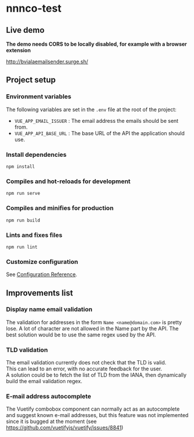 # nnnco-test

## Live demo

**The demo needs CORS to be locally disabled, for example with a browser extension**

http://bvialaemailsender.surge.sh/

## Project setup

### Environment variables
The following variables are set in the `.env` file at the root of the project: 

* `VUE_APP_EMAIL_ISSUER` : The email address the emails should be sent from.  
* `VUE_APP_API_BASE_URL` : The base URL of the API the application should use.

### Install dependencies

```
npm install
```

### Compiles and hot-reloads for development
```
npm run serve
```

### Compiles and minifies for production
```
npm run build
```

### Lints and fixes files
```
npm run lint
```

### Customize configuration
See [Configuration Reference](https://cli.vuejs.org/config/).

## Improvements list

### Display name email validation
The validation for addresses in the form `Name <name@domain.com>` is pretty lose. A lot of character are not allowed in the Name part by the API. The best solution would be to use the same regex used by the API.

### TLD validation
The email validation currently does not check that the TLD is valid.  
This can lead to an error, with no accurate feedback for the user.  
A solution could be to fetch the list of TLD from the IANA, then dynamically build the email validation regex.

### E-mail address autocomplete
The Vuetify combobox component can normally act as an autocomplete and suggest known e-mail addresses, but this feature was not implemented since it is bugged at the moment (see https://github.com/vuetifyjs/vuetify/issues/8841)